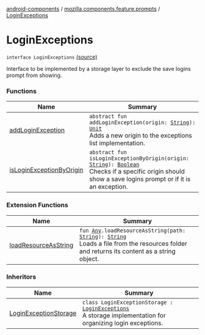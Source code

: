 [android-components](../../index.md) / [mozilla.components.feature.prompts](../index.md) / [LoginExceptions](./index.md)

# LoginExceptions

`interface LoginExceptions` [(source)](https://github.com/mozilla-mobile/android-components/blob/master/components/feature/prompts/src/main/java/mozilla/components/feature/prompts/LoginExceptions.kt#L10)

Interface to be implemented by a storage layer to exclude the save logins prompt from showing.

### Functions

| Name | Summary |
|---|---|
| [addLoginException](add-login-exception.md) | `abstract fun addLoginException(origin: `[`String`](https://kotlinlang.org/api/latest/jvm/stdlib/kotlin/-string/index.html)`): `[`Unit`](https://kotlinlang.org/api/latest/jvm/stdlib/kotlin/-unit/index.html)<br>Adds a new origin to the exceptions list implementation. |
| [isLoginExceptionByOrigin](is-login-exception-by-origin.md) | `abstract fun isLoginExceptionByOrigin(origin: `[`String`](https://kotlinlang.org/api/latest/jvm/stdlib/kotlin/-string/index.html)`): `[`Boolean`](https://kotlinlang.org/api/latest/jvm/stdlib/kotlin/-boolean/index.html)<br>Checks if a specific origin should show a save logins prompt or if it is an exception. |

### Extension Functions

| Name | Summary |
|---|---|
| [loadResourceAsString](../../mozilla.components.support.test.file/kotlin.-any/load-resource-as-string.md) | `fun `[`Any`](https://kotlinlang.org/api/latest/jvm/stdlib/kotlin/-any/index.html)`.loadResourceAsString(path: `[`String`](https://kotlinlang.org/api/latest/jvm/stdlib/kotlin/-string/index.html)`): `[`String`](https://kotlinlang.org/api/latest/jvm/stdlib/kotlin/-string/index.html)<br>Loads a file from the resources folder and returns its content as a string object. |

### Inheritors

| Name | Summary |
|---|---|
| [LoginExceptionStorage](../../mozilla.components.feature.logins.exceptions/-login-exception-storage/index.md) | `class LoginExceptionStorage : `[`LoginExceptions`](./index.md)<br>A storage implementation for organizing login exceptions. |

